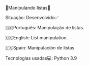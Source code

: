 🤖Manipulando listas🤖

Situação: Desenvolvido✅


🇧🇷Português: Manipulação de listas.

🇺🇸English: List manipulation.

🇪🇸Spain: Manipulación de listas.


Tecnologias usadas💻:
Python 3.9
